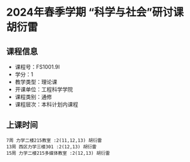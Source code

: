 # 2024年春季学期 “科学与社会”研讨课 胡衍雷






## 课程信息

- 课程号：FS1001.9I
- 学分：1
- 教学类型：理论课
- 开课单位：工程科学学院
- 课程类别：通修
- 课程层次：本科计划内课程

## 上课时间

```
7周 力学二楼215教室 :2(11,12,13) 胡衍雷
13周 西区力学三楼301 :2(12,13) 胡衍雷
15周 力学二楼215多媒体教室 :2(12,13) 胡衍雷
```

